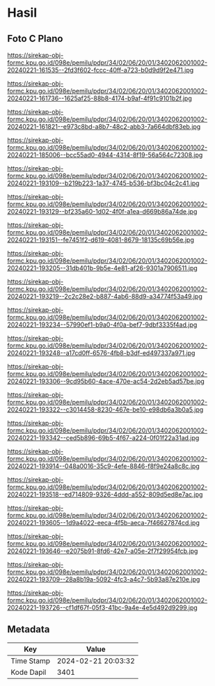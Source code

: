 # Hasil

## Foto C Plano

https://sirekap-obj-formc.kpu.go.id/098e/pemilu/pdpr/34/02/06/20/01/3402062001002-20240221-161535--2fd3f602-fccc-40ff-a723-b0d9d9f2e471.jpg

https://sirekap-obj-formc.kpu.go.id/098e/pemilu/pdpr/34/02/06/20/01/3402062001002-20240221-161736--1625af25-88b8-4174-b9af-4f91c9101b2f.jpg

https://sirekap-obj-formc.kpu.go.id/098e/pemilu/pdpr/34/02/06/20/01/3402062001002-20240221-161821--e973c8bd-a8b7-48c2-abb3-7a664dbf83eb.jpg

https://sirekap-obj-formc.kpu.go.id/098e/pemilu/pdpr/34/02/06/20/01/3402062001002-20240221-185006--bcc55ad0-4944-4314-8f19-56a564c72308.jpg

https://sirekap-obj-formc.kpu.go.id/098e/pemilu/pdpr/34/02/06/20/01/3402062001002-20240221-193109--b219b223-1a37-4745-b536-bf3bc04c2c41.jpg

https://sirekap-obj-formc.kpu.go.id/098e/pemilu/pdpr/34/02/06/20/01/3402062001002-20240221-193129--bf235a60-1d02-4f0f-a1ea-d669b86a74de.jpg

https://sirekap-obj-formc.kpu.go.id/098e/pemilu/pdpr/34/02/06/20/01/3402062001002-20240221-193151--fe7451f2-d619-4081-8679-18135c69b56e.jpg

https://sirekap-obj-formc.kpu.go.id/098e/pemilu/pdpr/34/02/06/20/01/3402062001002-20240221-193205--31db401b-9b5e-4e81-af26-9301a7906511.jpg

https://sirekap-obj-formc.kpu.go.id/098e/pemilu/pdpr/34/02/06/20/01/3402062001002-20240221-193219--2c2c28e2-b887-4ab6-88d9-a34774f53a49.jpg

https://sirekap-obj-formc.kpu.go.id/098e/pemilu/pdpr/34/02/06/20/01/3402062001002-20240221-193234--57990ef1-b9a0-4f0a-bef7-9dbf3335f4ad.jpg

https://sirekap-obj-formc.kpu.go.id/098e/pemilu/pdpr/34/02/06/20/01/3402062001002-20240221-193248--a17cd0ff-6576-4fb8-b3df-ed497337a971.jpg

https://sirekap-obj-formc.kpu.go.id/098e/pemilu/pdpr/34/02/06/20/01/3402062001002-20240221-193306--9cd95b60-4ace-470e-ac54-2d2eb5ad57be.jpg

https://sirekap-obj-formc.kpu.go.id/098e/pemilu/pdpr/34/02/06/20/01/3402062001002-20240221-193322--c3014458-8230-467e-be10-e98db6a3b0a5.jpg

https://sirekap-obj-formc.kpu.go.id/098e/pemilu/pdpr/34/02/06/20/01/3402062001002-20240221-193342--ced5b896-69b5-4f67-a224-0f01f22a31ad.jpg

https://sirekap-obj-formc.kpu.go.id/098e/pemilu/pdpr/34/02/06/20/01/3402062001002-20240221-193914--048a0016-35c9-4efe-8846-f8f9e24a8c8c.jpg

https://sirekap-obj-formc.kpu.go.id/098e/pemilu/pdpr/34/02/06/20/01/3402062001002-20240221-193518--ed714809-9326-4ddd-a552-809d5ed8e7ac.jpg

https://sirekap-obj-formc.kpu.go.id/098e/pemilu/pdpr/34/02/06/20/01/3402062001002-20240221-193605--1d9a4022-eeca-4f5b-aeca-7f46627874cd.jpg

https://sirekap-obj-formc.kpu.go.id/098e/pemilu/pdpr/34/02/06/20/01/3402062001002-20240221-193646--e2075b91-8fd6-42e7-a05e-2f7f29954fcb.jpg

https://sirekap-obj-formc.kpu.go.id/098e/pemilu/pdpr/34/02/06/20/01/3402062001002-20240221-193709--28a8b19a-5092-4fc3-a4c7-5b93a87e210e.jpg

https://sirekap-obj-formc.kpu.go.id/098e/pemilu/pdpr/34/02/06/20/01/3402062001002-20240221-193726--cf1df67f-05f3-41bc-9a4e-4e5d492d9299.jpg


## Metadata

| Key        | Value               |
| ---------- | ------------------- |
| Time Stamp | 2024-02-21 20:03:32 |
| Kode Dapil | 3401                |



